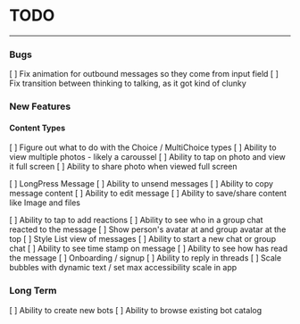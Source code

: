 #  TODO

---

### Bugs
[ ] Fix animation for outbound messages so they come from input field
[ ] Fix transition between thinking to talking, as it got kind of clunky

### New Features

#### Content Types
[ ] Figure out what to do with the Choice / MultiChoice types
[ ] Ability to view multiple photos - likely a caroussel
[ ] Ability to tap on photo and view it full screen
[ ] Ability to share photo when viewed full screen

[ ] LongPress Message
    [ ] Ability to unsend messages
    [ ] Ability to copy message content
    [ ] Ability to edit message
    [ ] Ability to save/share content like Image and files

[ ] Ability to tap to add reactions
    [ ] Ability to see who in a group chat reacted to the message
[ ] Show person's avatar at and group avatar at the top
[ ] Style List view of messages
[ ] Ability to start a new chat or group chat
[ ] Ability to see time stamp on message
[ ] Ability to see how has read the message
[ ] Onboarding / signup
[ ] Ability to reply in threads
[ ] Scale bubbles with dynamic text / set max accessibility scale in app

### Long Term
[ ] Ability to create new bots
[ ] Ability to browse existing bot catalog

